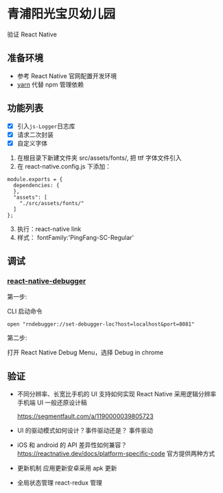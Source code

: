 # 青浦阳光宝贝幼儿园

验证 React Native

## 准备环境

- 参考 React Native 官网配置开发环境
- [yarn](https://yarnpkg.com/)
  代替 npm 管理依赖

## 功能列表

- [x] 引入`js-Logger`日志库
- [x] 请求二次封装
- [x] 自定义字体

1. 在根目录下新建文件夹 src/assets/fonts/, 把 ttf 字体文件引入
2. 在 react-native.config.js 下添加：

```
module.exports = {
  dependencies: {
  },
  "assets": [
    "./src/assets/fonts/"
  ]
};
```

3. 执行：react-native link
4. 样式： fontFamily:'PingFang-SC-Regular'

## 调试

### [react-native-debugger](https://github.com/jhen0409/react-native-debugger)

第一步:

CLI 启动命令

```
open "rndebugger://set-debugger-loc?host=localhost&port=8081"
```

第二步:

打开 React Native Debug Menu，选择 Debug in chrome

## 验证

- 不同分辨率、长宽比手机的 UI 支持如何实现
  React Native 采用逻辑分辨率
  手机端 UI 一般还原设计稿

  https://segmentfault.com/a/1190000039805723

- UI 的驱动模式如何设计？事件驱动还是？
  事件驱动

- iOS 和 android 的 API 差异性如何兼容？
  https://reactnative.dev/docs/platform-specific-code
  官方提供两种方式

- 更新机制
  应用更新安卓采用 apk 更新

- 全局状态管理
  react-redux 管理
